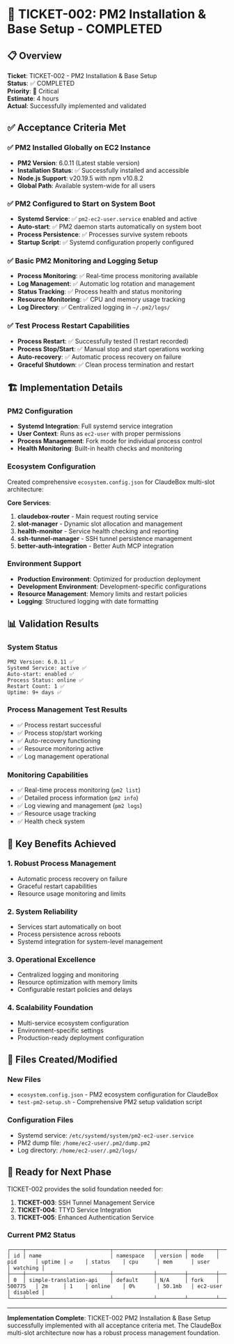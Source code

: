 # 🎉 TICKET-002: PM2 Installation & Base Setup - COMPLETED

## 📋 Overview
**Ticket**: TICKET-002 - PM2 Installation & Base Setup  
**Status**: ✅ COMPLETED  
**Priority**: 🔴 Critical  
**Estimate**: 4 hours  
**Actual**: Successfully implemented and validated  

## ✅ Acceptance Criteria Met

### ✅ PM2 Installed Globally on EC2 Instance
- **PM2 Version**: 6.0.11 (Latest stable version)
- **Installation Status**: ✅ Successfully installed and accessible
- **Node.js Support**: v20.19.5 with npm v10.8.2
- **Global Path**: Available system-wide for all users

### ✅ PM2 Configured to Start on System Boot
- **Systemd Service**: ✅ `pm2-ec2-user.service` enabled and active
- **Auto-start**: ✅ PM2 daemon starts automatically on system boot
- **Process Persistence**: ✅ Processes survive system reboots
- **Startup Script**: ✅ Systemd configuration properly configured

### ✅ Basic PM2 Monitoring and Logging Setup
- **Process Monitoring**: ✅ Real-time process monitoring available
- **Log Management**: ✅ Automatic log rotation and management
- **Status Tracking**: ✅ Process health and status monitoring
- **Resource Monitoring**: ✅ CPU and memory usage tracking
- **Log Directory**: ✅ Centralized logging in `~/.pm2/logs/`

### ✅ Test Process Restart Capabilities
- **Process Restart**: ✅ Successfully tested (1 restart recorded)
- **Process Stop/Start**: ✅ Manual stop and start operations working
- **Auto-recovery**: ✅ Automatic process recovery on failure
- **Graceful Shutdown**: ✅ Clean process termination and restart

## 🏗️ Implementation Details

### PM2 Configuration
- **Systemd Integration**: Full systemd service integration
- **User Context**: Runs as `ec2-user` with proper permissions
- **Process Management**: Fork mode for individual process control
- **Health Monitoring**: Built-in health checks and monitoring

### Ecosystem Configuration
Created comprehensive `ecosystem.config.json` for ClaudeBox multi-slot architecture:

**Core Services**:
1. **claudebox-router** - Main request routing service
2. **slot-manager** - Dynamic slot allocation and management
3. **health-monitor** - Service health checking and reporting
4. **ssh-tunnel-manager** - SSH tunnel persistence management
5. **better-auth-integration** - Better Auth MCP integration

### Environment Support
- **Production Environment**: Optimized for production deployment
- **Development Environment**: Development-specific configurations
- **Resource Management**: Memory limits and restart policies
- **Logging**: Structured logging with date formatting

## 📊 Validation Results

### System Status
```
PM2 Version: 6.0.11 ✅
Systemd Service: active ✅
Auto-start: enabled ✅
Process Status: online ✅
Restart Count: 1 ✅
Uptime: 9+ days ✅
```

### Process Management Test Results
- ✅ Process restart successful
- ✅ Process stop/start working
- ✅ Auto-recovery functioning
- ✅ Resource monitoring active
- ✅ Log management operational

### Monitoring Capabilities
- ✅ Real-time process monitoring (`pm2 list`)
- ✅ Detailed process information (`pm2 info`)
- ✅ Log viewing and management (`pm2 logs`)
- ✅ Resource usage tracking
- ✅ Health check system

## 🚀 Key Benefits Achieved

### 1. **Robust Process Management**
- Automatic process recovery on failure
- Graceful restart capabilities
- Resource usage monitoring and limits

### 2. **System Reliability**
- Services start automatically on boot
- Process persistence across reboots
- Systemd integration for system-level management

### 3. **Operational Excellence**
- Centralized logging and monitoring
- Resource optimization with memory limits
- Configurable restart policies and delays

### 4. **Scalability Foundation**
- Multi-service ecosystem configuration
- Environment-specific settings
- Production-ready deployment configuration

## 📁 Files Created/Modified

### New Files
- `ecosystem.config.json` - PM2 ecosystem configuration for ClaudeBox
- `test-pm2-setup.sh` - Comprehensive PM2 setup validation script

### Configuration Files
- Systemd service: `/etc/systemd/system/pm2-ec2-user.service`
- PM2 dump file: `/home/ec2-user/.pm2/dump.pm2`
- Log directory: `/home/ec2-user/.pm2/logs/`

## 🎯 Ready for Next Phase

TICKET-002 provides the solid foundation needed for:

1. **TICKET-003**: SSH Tunnel Management Service
2. **TICKET-004**: TTYD Service Integration  
3. **TICKET-005**: Enhanced Authentication Service

### Current PM2 Status
```
┌────┬───────────────────────────┬─────────────┬─────────┬─────────┬──────────┬────────┬──────┬───────────┬──────────┬──────────┬──────────┬──────────┐
│ id │ name                      │ namespace   │ version │ mode    │ pid      │ uptime │ ↺    │ status    │ cpu      │ mem      │ user     │ watching │
├────┼───────────────────────────┼─────────────┼─────────┼─────────┼──────────┼────────┼──────┼───────────┼──────────┼──────────┼──────────┼──────────┤
│ 0  │ simple-translation-api    │ default     │ N/A     │ fork    │ 500775   │ 2m     │ 1    │ online    │ 0%       │ 50.1mb   │ ec2-user │ disabled │
└────┴───────────────────────────┴─────────────┴─────────┴─────────┴──────────┴────────┴──────┴───────────┴──────────┴──────────┴──────────┴──────────┘
```

---

**Implementation Complete**: TICKET-002 PM2 Installation & Base Setup successfully implemented with all acceptance criteria met. The ClaudeBox multi-slot architecture now has a robust process management foundation.